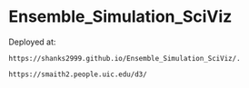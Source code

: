 # Ensemble_Simulation_SciViz #

Deployed at:

    https://shanks2999.github.io/Ensemble_Simulation_SciViz/.
    
    https://smaith2.people.uic.edu/d3/
